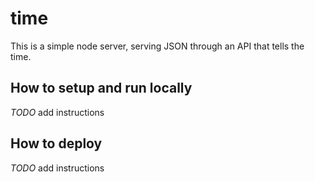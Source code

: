 # time

This is a simple node server, serving JSON through an API that tells the time.

## How to setup and run locally

*TODO* add instructions

## How to deploy

*TODO* add instructions

